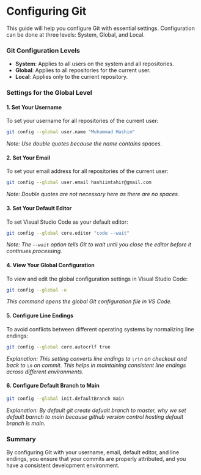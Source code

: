 # Configuring Git

This guide will help you configure Git with essential settings. Configuration can be done at three levels: System, Global, and Local.

### Git Configuration Levels

- **System**: Applies to all users on the system and all repositories.
- **Global**: Applies to all repositories for the current user.
- **Local**: Applies only to the current repository.

### Settings for the Global Level

#### 1. Set Your Username

To set your username for all repositories of the current user:

```sh
git config --global user.name "Muhammad Hashim"
```
*Note: Use double quotes because the name contains spaces.*

#### 2. Set Your Email

To set your email address for all repositories of the current user:

```sh
git config --global user.email hashiimtahir@gmail.com
```
*Note: Double quotes are not necessary here as there are no spaces.*

#### 3. Set Your Default Editor

To set Visual Studio Code as your default editor:

```sh
git config --global core.editor "code --wait"
```
*Note: The `--wait` option tells Git to wait until you close the editor before it continues processing.*

#### 4. View Your Global Configuration

To view and edit the global configuration settings in Visual Studio Code:

```sh
git config --global -e
```
*This command opens the global Git configuration file in VS Code.*

#### 5. Configure Line Endings

To avoid conflicts between different operating systems by normalizing line endings:

```sh
git config --global core.autocrlf true
```
*Explanation: This setting converts line endings to `\r\n` on checkout and back to `\n` on commit. This helps in maintaining consistent line endings across different environments.*

#### 6. Configure Default Branch to Main
```sh
git config --global init.defaultBranch main
```
*Explanation: By default git create defualt branch to master, why we set default barnch to main because github version control hosting default branch is main.*

### Summary

By configuring Git with your username, email, default editor, and line endings, you ensure that your commits are properly attributed, and you have a consistent development environment. 
